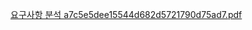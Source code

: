 
[요구사항 분석 a7c5e5dee15544d682d5721790d75ad7.pdf](https://github.com/user-attachments/files/15880469/a7c5e5dee15544d682d5721790d75ad7.pdf)
